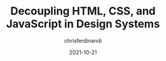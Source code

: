 ---
author: chrisferdinandi
date: 2021-10-21
permalink: false
tags:
  - html
  - css
  - javascript
  - design-systems
target_url: https://gomakethings.com/decoupling-html-css-and-javascript-in-design-systems/
title: Decoupling HTML, CSS, and JavaScript in Design Systems
---